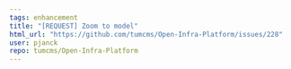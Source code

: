 ```yaml
---
tags: enhancement
title: "[REQUEST] Zoom to model"
html_url: "https://github.com/tumcms/Open-Infra-Platform/issues/228"
user: pjanck
repo: tumcms/Open-Infra-Platform
---
```


